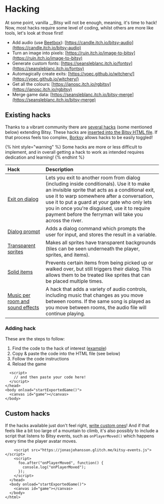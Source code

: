 # Hacking

At some point, vanilla __Bitsy will not be enough, meaning, it's time to hack! Now, most hacks require some level of coding, whilst others are more like tools, let's look at those first!

* Add audio \(use [Beetbox](https://www.beepbox.co/)\): [https://candle.itch.io/bitsy-audio](https://candle.itch.io/bitsy-audio)
* Turn an image into pixels: [https://ruin.itch.io/image-to-bitsy](https://ruin.itch.io/image-to-bitsy)
* Generate custom fonts: [https://seansleblanc.itch.io/fontsy](https://seansleblanc.itch.io/fontsy)
* Automagically create exits: [https://voec.github.io/witchery/](https://voec.github.io/witchery/)
* Get all the colours: [https://janosc.itch.io/rgbitsy](https://janosc.itch.io/rgbitsy)
* Merge game data: [https://seansleblanc.itch.io/bitsy-merge](https://seansleblanc.itch.io/bitsy-merge)

## Existing hacks

Thanks to a vibrant community there are [several hacks](https://github.com/seleb/bitsy-hacks) \(some mentioned below\) extending Bitsy. These hacks are [inserted into the Bitsy HTML file](https://github.com/seleb/bitsy-hacks#how-to-use). If that process feels too complex, [Borksy](https://ayolland.itch.io/borksy) allows hacks to be easily toggled!

{% hint style="warning" %}
Some hacks are more or less difficult to implement, and in overall getting a hack to work as intended requires dedication and learning!
{% endhint %}

| Hack | Description |
| :--- | :--- |
| [Exit on dialog](https://seleb.github.io/bitsy-hacks/dist/exit-from-dialog.js) | Lets you exit to another room from dialog \(including inside conditionals\). Use it to make an invisible sprite that acts as a conditional exit, use it to warp somewhere after a conversation, use it to put a guard at your gate who only lets you in once you're disguised, use it to require payment before the ferryman will take you across the river. |
| [Dialog prompt](https://github.com/seleb/bitsy-hacks/blob/master/dist/dialog-prompt.js) | Adds a dialog command which prompts the user for input, and stores the result in a variable. |
| [Transparent sprites](https://github.com/seleb/bitsy-hacks/blob/master/dist/transparent-sprites.js) | Makes all sprites have transparent backgrounds \(tiles can be seen underneath the player, sprites, and items\). |
| [Solid items](https://github.com/seleb/bitsy-hacks/blob/master/dist/solid-items.js) | Prevents certain items from being picked up or walked over, but still triggers their dialog. This allows them to be treated like sprites that can be placed multiple times. |
| [Music per room and sound effects](https://github.com/seleb/bitsy-hacks/blob/master/dist/bitsymuse.js) | A hack that adds a variety of audio controls, including music that changes as you move between rooms. If the same song is played as you move between rooms, the audio file will continue playing. |

### Adding hack

These are the steps to follow:

1. Find the code to the hack of interest \([example](https://github.com/seleb/bitsy-hacks/blob/master/dist/dialog-audio.js)\)
2. Copy & paste the code into the HTML file \(see below\)
3. Follow the code instructions
4. Reload the game

```markup
  <script>
    // and then paste your code here!
  </script>
</head>
<body onload="startExportedGame()">
  <canvas id="game"></canvas>
</body>
```

## Custom hacks

If the hacks available just don't feel right, [write custom ones](https://github.com/seleb/bitsy-hacks/wiki)! And if that feels like a bit too large of a mountain to climb, it's also possibly to include a script that listens to Bitsy events, such as `onPlayerMoved()` which happens every time the player avatar moves.

```markup
    <script src="https://jonasjohansson.glitch.me/kitsy-events.js"></script>
    <script>
      foo.after("onPlayerMoved", function() {
        console.log("onPlayerMoved");
      });
    </script>
  </head>
  <body onload="startExportedGame()">
    <canvas id="game"></canvas>
  </body>
</html>
```

